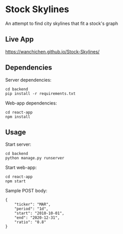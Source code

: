 # Stock Skylines
 An attempt to find city skylines that fit a stock's graph

## Live App

https://wanchichen.github.io/Stock-Skylines/

## Dependencies
Server dependencies:
```
cd backend
pip install -r requirements.txt
```

Web-app dependencies:
```
cd react-app
npm install
```

## Usage

Start server:
```
cd backend
python manage.py runserver
```
Start web-app:
```
cd react-app
npm start
```

Sample POST body:
```
{
    "ticker": "MAR",
    "period": "1d",
    "start": "2010-10-01",
    "end": "2020-12-31",
    "ratio": "0.8"
}
```
